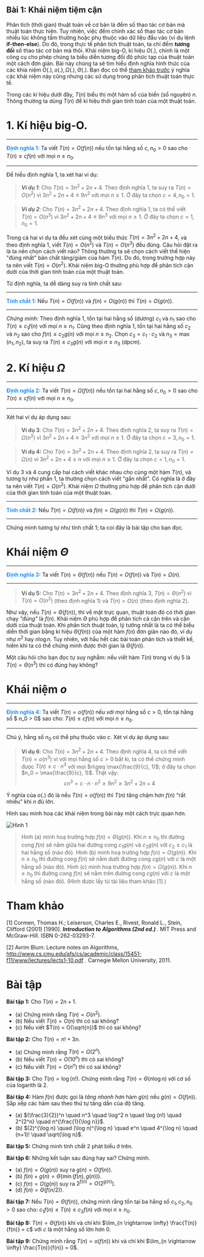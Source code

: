 
## Bài 1: Khái niệm tiệm cận

Phân tích (thời gian) thuật toán về cơ bản là đếm số thao tác cơ bản mà thuật toán thực hiện. Tuy nhiên, việc đếm chính xác số thao tác cơ bản nhiều lúc không tầm thường hoặc phụ thuộc vào dữ liệu đầu vào (ví dụ lệnh <b>if-then-else</b>). Do đó, trong thực tế phân tích thuật toán, ta chỉ đếm <b>tương đối</b> số thao tác cơ bản mà thôi. Khái niệm big-O, kí hiệu $O(.)$, chính là một công cụ cho phép chúng ta biểu diễn tương đối độ phức tạp của thuật toán một cách đơn giản. Bài này chúng ta sẽ tìm hiểu định nghĩa hình thức của các khía niệm $O(.), o(.), \Omega(.), \Theta(.)$. Bạn đọc có thể [tham khảo trước](http://www.giaithuatlaptrinh.com/?p=2272) ý nghĩa các khái niệm này cũng nhưng các sử dụng trong phân tích thuật toán thực tế. 

Trong các kí hiệu dưới đây, $T(n)$ biểu thị một hàm số của biến (số nguyên) $n$. Thông thường ta dùng $T(n)$ để kí hiệu thời gian tính toán của một thuật toán.

# 1. Kí hiệu big-O.

---
**<span style="color:dodgerblue">Định nghĩa 1:</span>** Ta viết $T(n) = O(f(n))$ nếu tồn tại hằng số $c , n_0 > 0$ sao cho $T(n) \leq cf(n)$ với mọi $n \geq n_0.$
 
---

Để hiểu định nghĩa 1, ta xét hai ví dụ:

> ***Ví dụ 1***: Cho $T(n) = 3n^2 + 2n +4$. Theo định nghĩa 1, ta suy ra $T(n) = O(n^2)$ vì $3n^2 + 2n +4 \leq 9n^2$ với mọi $n \geq 1$. Ở đây ta chọn $c= 4, n_0 = 1$.

> ***Ví dụ 2***: Cho $T(n) = 3n^2 + 2n +4$. Theo định nghĩa 1, ta có thể viết  $T(n) = O(n^3)$ vì $3n^2 + 2n +4 \leq 9n^3$ với mọi $n \geq 1$. Ở đây ta chọn $c= 1, n_0 = 1$.

Trong cả hai ví dụ ta đều xét cùng một biểu thức $T(n) = 3n^2 + 2n +4$, và theo định nghĩa 1, viết $T(n) = O(n^2)$ và $T(n) = O(n^3)$ đều đúng. Câu hỏi đặt ra là ta nên chọn cách viết nào? Thông thường ta sẽ chọn cách viết thể hiện "đúng nhất" bản chất tăng/giảm của hàm $T(n)$. Do đó, trong trường hợp này ta nên viết $T(n) = O(n^2)$. Khái niệm big-O thường phù hợp để phân tích cận dưới của thời gian tính toán của một thuật toán.


Từ định nghĩa, ta dễ dàng suy ra tính chất sau:

---
**<span style="color:dodgerblue">Tính chất 1:</span>** Nếu $T(n) = O(f(n))$ và $f(n) = O(g(n))$ thì $T(n) = O(g(n))$.
 
---

*Chứng minh:* Theo định nghĩa 1, tồn tại hai hằng số (dương) $c_1$ và $n_1$ sao cho $T(n) \leq c_1f(n)$ với mọi $n\geq n_1$. Cũng theo định nghĩa 1, tồn tại hai hằng số $c_2$ và $n_2$ sao cho $f(n) \leq c_2g(n)$ với mọi $n\geq n_2$. Chọn $c_3 = c_1\cdot c_2$ và $n_3 = \max(n_1,n_2)$, ta suy ra $T(n) \leq c_3 g(n)$ với mọi $n\geq n_3$ (dpcm).

# 2. Kí hiệu $\Omega$

---
**<span style="color:dodgerblue">Định nghĩa 2:</span>** Ta viết $T(n) = \Omega(f(n))$ nếu tồn tại hai hằng số $c , n_0> 0$ sao cho $T(n) \geq cf(n)$ với mọi $n \geq n_0$.

---
Xét hai ví dụ áp dụng sau:

> **Ví dụ 3**: Cho $T(n) = 3n^2 + 2n +4$. Theo định nghĩa 2, ta suy ra 
$T(n) = \Omega(n^2)$ vì $3n^2 + 2n +4 \geq 3n^2$ với mọi $n \geq 1$. Ở đây ta chọn $c= 3, n_0 = 1$.

> **Ví dụ 4:** Cho $T(n) = 3n^2 + 2n +4$. Theo định nghĩa 2, ta suy ra $T(n) = \Omega(n)$ vì $3n^2 + 2n +4 \geq n$ với mọi $n \geq 1$. Ở đây ta chọn $c= 1, n_0 = 1$.

Ví dụ 3 và 4 cung cấp hai cách viết khác nhau cho cùng một hàm $T(n)$, và tương tự như phần 1, ta thường chọn cách viết "gần nhất". Có nghĩa là ở đây ta nên viết $T(n) = \Omega(n^2)$.  Khái niệm $\Omega$ thường phù hợp để phân tích cận dưới của thời gian tính toán của một thuật toán.

---
**<span style="color:dodgerblue">Tính chất 2:</span>** Nếu $T(n) = \Omega(f(n))$ và $f(n) = \Omega(g(n))$ thì $T(n) = \Omega(g(n))$.
 
---
Chứng minh tương tự như tính chất 1; ta coi đây là bài tập cho bạn đọc.

# Khái niệm $\Theta$

---
**<span style="color:dodgerblue">Định nghĩa 3:</span>** Ta viết $T(n) = \Theta(f(n))$ nếu $T(n) = O(f(n))$ và $T(n) = \Omega(n)$. 

---
> **Ví dụ 5:** Cho $T(n) = 3n^2 + 2n +4$. Theo định nghĩa 3, $T(n) = \Theta(n^2)$ vì
$T(n) = O(n^2)$ (theo định nghĩa 1) và $T(n) = \Omega(n)$ (theo định nghĩa 2).

Như vậy, nếu $T(n) = \Theta(f(n))$, thì về mặt trực quan, thuật toán đó có thời gian chạy *"đúng"* là $f(n)$. Khái niệm $\Theta$ phù hợp để phân tích cả cận trên và cận dưới của thuật toán. Khi phân tích thuật toán, lý tưởng nhất là ta có thể biểu diễn thời gian bằng kí hiệu $\Theta(f(n))$ của một hàm $f(n)$ đơn giản nào đó, ví dụ như $n^2$ hay $n \log n$. Tuy nhiên, với hầu hết các bài toán phân tích và thiết kế, hiếm khi ta có thể chứng minh được thời gian là 
$\Theta(f(n))$.

Một câu hỏi cho bạn đọc tự suy nghẫm: nếu viết hàm $T(n)$ trong ví dụ 5 là $T(n) = \Theta(n^3)$ thì có đúng hay không?


# Khái niệm $o$ 

---
**<span style="color:dodgerblue">Định nghĩa 4:</span>** Ta viết $T(n) = o(f(n))$ nếu *với mọi* hằng số $c > 0$, tồn tại hằng số $ n_0 > 0$ sao cho: $T(n) \leq cf(n)$ với mọi $n \geq n_0.$ 

---


Chú ý, hằng số $n_0$ có thể phụ thuộc vào $c$.  Xét ví dụ áp dụng sau:

>**Ví dụ 6**: Cho $T(n) = 3n^2 + 2n +4$.  Theo định nghĩa 4, ta có thể viết $T(n) = o(n^3)$ vì
với mọi hằng số $c > 0$ bất kì,  ta có thể chứng minh được $T(n) \leq  c\cdot n^3$ với mọi $n\geq \max(\frac{9}{c}, 1)$; ở đây ta chọn $n_0 = \max(\frac{9}{c}, 1)$. Thật vậy:
>  $$cn^3 = c \cdot n \cdot n^2 \geq 9n^2 \geq 3n^2 + 2n + 4$$

Ý nghĩa của $o(.)$ đó là nếu $T(n) = o(f(n))$ thì $T(n)$ tăng chậm hơn $f(n)$ "rất nhiều" khi $n$ đủ lớn. 

Hình sau minh hoạ các khái niệm trong bài này một cách trực quan hơn.

<img src="http://www.giaithuatlaptrinh.com/wp-content/uploads/2015/05/growth-rate.png" alt="Hình 1">

> Hình (a) minh hoạ trường hợp $f(n) = \Theta(g(n))$. Khi $n\geq n_0$ thì đường cong $f(n)$ sẽ nằm giữa  hai đường cong $c_1 g(n)$ và $c_2 g(n)$ với $c_2 \geq c_1$ là hai hằng số (nào đó). Hình (b) minh hoạ trường hợp $f(n) = O(g(n))$. Khi $n\geq n_0$ thì đường cong $f(n)$ sẽ nằm dưới đường cong $c g(n)$ với $c$ là một hằng số (nào đó).  Hình (c) minh hoạ trường hợp $f(n) = \Omega(g(n))$. Khi $n\geq n_0$ thì đường cong $f(n)$ sẽ nằm trên đường cong $c g(n)$ với $c$ là một hằng số (nào đó). (Hình được lấy từ tài liệu tham khảo [1].)

# Tham khảo 

[1] Cormen, Thomas H.; Leiserson, Charles E., Rivest, Ronald L., Stein, Clifford (2001) [1990]. <b><i> Introduction to Algorithms (2nd ed.) </i></b>. MIT Press and McGraw-Hill. ISBN 0-262-03293-7.

[2] Avrim Blum: Lecture notes on Algorithms, <a href="http://www.cs.cmu.edu/afs/cs/academic/class/15451-f11/www/lectures/lects1-10.pdf">http://www.cs.cmu.edu/afs/cs/academic/class/15451-f11/www/lectures/lects1-10.pdf</a> . Carnegie Mellon University, 2011.


# Bài tập


**Bài tập 1:** Cho $T(n) = 2n + 1$. 
* (a) Chứng minh rằng $T(n) = O(n^2)$. 
* (b) Nếu viết $T(n) = O(n)$ thì có sai không?
* (c) Nếu viết $T(n) = O(\sqrt{n})$ thì có sai không?

**Bài tập 2:** Cho $T(n) = n! + 3n$. 
* (a) Chứng minh rằng $T(n) = \Omega(2^n)$. 
* (b) Nếu viết $T(n) = O(10^n)$ thì có sai không?
* (c) Nếu viết $T(n) = O(n^n)$ thì có sai không?

**Bài tập 3:** Cho $T(n) = \log(n!)$.  Chứng minh rằng $T(n) = \Theta(n \log n)$ với cơ số của logarith là $2$. 


**Bài tập 4:** Hàm $f(n)$ được gọi là *tăng nhanh hơn* hàm $g(n)$ nếu $g(n) = O(f(n))$. Sắp xếp các hàm sau theo thứ tự tăng dần của độ tăng. 
* (a) $(\frac{3}{2})^n \quad n^3 \quad \log^2 n \quad \log (n!) \quad 2^{2^n} \quad n^{\frac{1}{\log n}}$.
* (b) $(2)^{\log n} \quad (\log n)^{\log n} \quad e^n \quad 4^{\log n} \quad (n+1)! \quad \sqrt{\log n}$.

**Bài tập 5:** Chứng minh tính chất 2 phát biểu ở trên.

**Bài tập 6:** Những kết luận sau đúng hay sai? Chứng minh.
* (a) $f(n) = O(g(n))$ suy ra $g(n) = O(f(n))$.
* (b) $f(n) + g(n) = \Theta(\min(f(n),g(n)))$.
* (c) $f(n) = O(g(n))$ suy ra $2^{f(n)} = O(2^{g(n)})$.
* (d) $f(n) = \Theta(f(n/2))$.




**Bài tập 7:** Nếu  $T(n) = \Theta(f(n))$, chứng minh rằng tồn tại ba hằng số $c_1,c_2 , n_0 > 0$ sao cho: $c_1f(n) \leq  T(n) \leq c_2f(n)$ với mọi $n \geq n_0.$

**Bài tập 8:**  $T(n) = \Theta(f(n))$ khi và chỉ khi $\lim_{n \rightarrow \infty} \frac{T(n)}{f(n)} = c$ với $c$ là một hằng số lớn hơn 0.

**Bài tập 9:**  Chứng minh rằng $T(n) = o(f(n))$ khi và chỉ khi $\lim_{n \rightarrow \infty} \frac{T(n)}{f(n)} = 0$.
